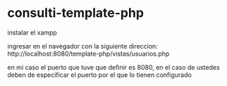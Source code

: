 # consulti-template-php

instalar el xampp

ingresar en el navegador con la siguiente direccion: http://localhost:8080/template-php/vistas/usuarios.php

en mi caso el puerto que tuve que definir es 8080, en el caso de ustedes deben de especificar el puerto por el que lo tienen configurado